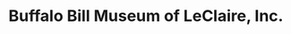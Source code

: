 ---
layout: repo
title: "Buffalo Bill Museum of LeClaire, Inc."
id: 12024
permalink: repos/12024/
---